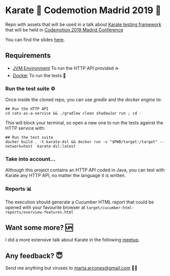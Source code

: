 # Karate :martial_arts_uniform: Codemotion Madrid 2019 :rocket:

Repo with assets that will be used in a talk about [Karate testing framework](https://intuit.github.io/karate/) that will be held in [Codemotion 2019 Madrid Conference](https://events.codemotion.com/conferences/madrid/2019/)

You can find the slides [here](https://docs.google.com/presentation/d/147Mg1PqqmEVXNWDV8kLu8QdID0z1sLbxdsPGc7FCLQQ/edit?usp=sharing).

## Requirements
 - [JVM Environment](https://java.com/en/download/) To run the HTTP API provided :coffee:
-  [Docker](https://docs.docker.com/install/) To run the tests :whale2:

### Run the test suite :gear:
Once inside the cloned repo, you can use *gradle* and the *docker engine* to:

```
## Run the HTTP API
cd cats-as-a-service && ./gradlew clean shadowJar run ; cd -
```

This will block your terminal, so open a new one to run the tests against the HTTP service with:

```
## Run the test suite
docker build . -t karate-dsl && docker run -v "$PWD/target:/target" --network=host  karate-dsl:latest
```
### Take into account...
Although this project contains an HTTP API coded in Java, you can test with Karate any HTTP API, no matter the language it is written.

### Reports :bar_chart:
The execution should generate a Cucumber HTML report that could be opened with your favourite browser at `target/cucumber-html-reports/overview-features.html`

## Want some more? :up:
I did a more extensive talk about Karate in the following [meetup](http://bit.ly/karate-meetup-swcraft).

## Any feedback? :innocent:
Send me anything but viruses to marta.arcones@gmail.com :woman_technologist:
